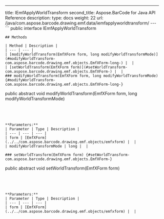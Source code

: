 ---
title: IEmfApplyWorldTransform
second_title: Aspose.BarCode for Java API Reference
description: 
type: docs
weight: 22
url: /java/com.aspose.barcode.drawing.emf.data/iemfapplyworldtransform/
---```
public interface IEmfApplyWorldTransform
```
## Methods

| Method | Description |
| --- | --- |
| [modifyWorldTransform(EmfXForm form, long modifyWorldTransformMode)](#modifyWorldTransform-com.aspose.barcode.drawing.emf.objects.EmfXForm-long-) |  |
| [setWorldTransform(EmfXForm form)](#setWorldTransform-com.aspose.barcode.drawing.emf.objects.EmfXForm-) |  |
### modifyWorldTransform(EmfXForm form, long modifyWorldTransformMode) {#modifyWorldTransform-com.aspose.barcode.drawing.emf.objects.EmfXForm-long-}
```
public abstract void modifyWorldTransform(EmfXForm form, long modifyWorldTransformMode)
```




**Parameters:**
| Parameter | Type | Description |
| --- | --- | --- |
| form | [EmfXForm](../../com.aspose.barcode.drawing.emf.objects/emfxform) |  |
| modifyWorldTransformMode | long |  |

### setWorldTransform(EmfXForm form) {#setWorldTransform-com.aspose.barcode.drawing.emf.objects.EmfXForm-}
```
public abstract void setWorldTransform(EmfXForm form)
```




**Parameters:**
| Parameter | Type | Description |
| --- | --- | --- |
| form | [EmfXForm](../../com.aspose.barcode.drawing.emf.objects/emfxform) |  |

